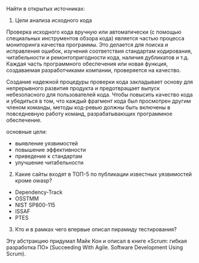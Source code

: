 Найти в открытых источниках:
1. Цели анализа исходного кода

Проверка исходного кода вручную или автоматически (с помощью специальных инструментов обзора кода) является частью процесса мониторинга качества программы. Это делается для поиска и исправления ошибок, изучения соответствия стандартам кодирования, читабельности и ремонтопригодности кода, наличия дубликатов и т.д. Каждая часть программного обеспечения или новая функция, создаваемая разработчиками компании, проверяется на качество.

Создание надежной процедуры проверки кода закладывает основу для непрерывного развития продукта и предотвращает выпуск небезопасного для пользователей кода. Чтобы повысить качество кода и убедиться в том, что каждый фрагмент кода был просмотрен другим членом команды, методы код-ревью должны быть включены в повседневную работу команд, разрабатывающих программное обеспечение.

основные цели:
- выявление уязвимостей
- повышение эффективности
- приведение к стандартам
- улучшение читабельности

2. Какие сайты входят в ТОП-5 по публикации известных уязвимостей кроме owasp?
- Dependency-Track
- OSSTMM
- NIST SP800-115 
- ISSAF 
- PTES


3. Кто и в рамках чего впервые описал пирамиду тестирования?

Эту абстракцию придумал Майк Кон и описал в книге «Scrum: гибкая разработка ПО» (Succeeding With Agile. Software Development Using Scrum).
